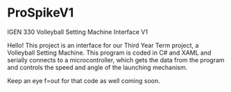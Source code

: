 # ProSpikeV1
IGEN 330 Volleyball Setting Machine Interface V1

Hello! This project is an interface for our Third Year Term project, a Volleyball Setting Machine. 
This program is coded in C# and XAML and serially connects to a microcontroller, 
  which gets the data from the program and controls the speed and angle of the launching mechanism. 

Keep an eye f=out for that code as well coming soon. 
